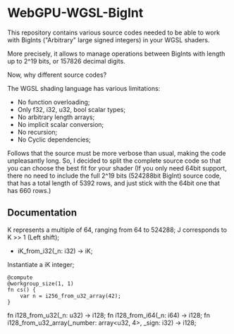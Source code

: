# WebGPU-WGSL-BigInt
This repository contains various source codes needed to be able to work with BigInts ("Arbitrary" large signed integers) in your WGSL shaders.

More precisely, it allows to manage operations between BigInts with length up to 2^19 bits, or 157826 decimal digits.

Now, why different source codes?

The WGSL shading language has various limitations:

- No function overloading;
- Only f32, i32, u32, bool scalar types;
- No arbitrary length arrays;
- No implicit scalar conversion;
- No recursion;
- No Cyclic dependencies;

Follows that the source must be more verbose than usual, making the code unpleasantly long.
So, I decided to split the complete source code so that you can choose the best fit for your shader (If you only need 64bit support, there no need to include the full 2^19 bits (524288bit BigInt) source code, that has a total length of 5392 rows, and just stick with the 64bit one that has 660 rows.)

## Documentation
K represents a multiple of 64, ranging from 64 to 524288;
J corresponds to K >> 1 (Left shift);

- iK_from_i32(_n: i32) -> iK;

Instantiate a iK integer;

    @compute
    @workgroup_size(1, 1)
    fn cs() {
        var n = i256_from_u32_array(42);
    }



fn i128_from_u32(_n: u32) -> i128;
fn i128_from_i64(_n: i64) -> i128;
fn i128_from_u32_array(_number: array<u32, 4>, _sign: i32) -> i128;
